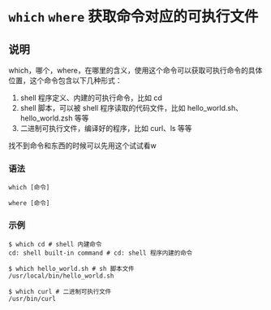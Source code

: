 # `which` `where` 获取命令对应的可执行文件

## 说明

which，哪个，where，在哪里的含义，使用这个命令可以获取可执行命令的具体位置，这个命令包含以下几种形式：

1. shell 程序定义、内建的可执行命令，比如 cd
2. shell 脚本，可以被 shell 程序读取的代码文件，比如 hello_world.sh、hello_world.zsh 等等
3. 二进制可执行文件，编译好的程序，比如 curl、ls 等等

找不到命令和东西的时候可以先用这个试试看w

### 语法

```shell
which [命令]

where [命令]
```

### 示例

```shell
$ which cd # shell 内建命令
cd: shell built-in command # cd: shell 程序内建的命令

$ which hello_world.sh # sh 脚本文件
/usr/local/bin/hello_world.sh

$ which curl # 二进制可执行文件
/usr/bin/curl
```
